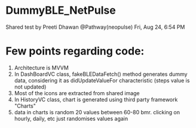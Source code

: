 # DummyBLE_NetPulse
Shared test by Preeti Dhawan @Pathway(neopulse) Fri, Aug 24, 6:54 PM

# Few points regarding code:
1. Architecture is MVVM 
2. In DashBoardVC class, fakeBLEDataFetch() method generates dummy data, considering it as didUpdateValueFor characteristic (steps value is not updated)
3. Most of the icons are extracted from shared image
4. In HistoryVC class, chart is generated using third party framework "Charts"
5. data in charts is random 20 values between 60-80 bmr. clicking on hourly, daily, etc just randomises values again
